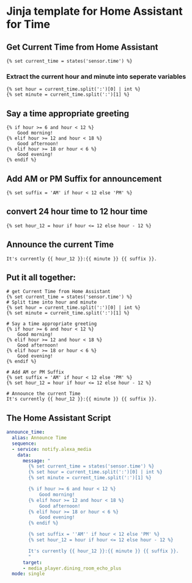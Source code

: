 # Jinja template for Home Assistant for Time

## Get Current Time from Home Assistant
```jinja
{% set current_time = states('sensor.time') %}
```
### Extract the current hour and minute into seperate variables
```jinja
{% set hour = current_time.split(':')[0] | int %}
{% set minute = current_time.split(':')[1] %}
```

## Say a time appropriate greeting
```jinja
{% if hour >= 6 and hour < 12 %}
    Good morning!
{% elif hour >= 12 and hour < 18 %}
    Good afternoon!
{% elif hour >= 18 or hour < 6 %}
    Good evening!
{% endif %}
```

## Add AM or PM Suffix for announcement
```jinja
{% set suffix = 'AM' if hour < 12 else 'PM' %}
```
## convert 24 hour time to 12 hour time
```jinja
{% set hour_12 = hour if hour <= 12 else hour - 12 %}
```
## Announce the current Time
```jinja
It's currently {{ hour_12 }}:{{ minute }} {{ suffix }}.
```

## Put it all together:
```jinja
# get Current Time from Home Assistant
{% set current_time = states('sensor.time') %}
# Split time into hour and minute
{% set hour = current_time.split(':')[0] | int %}
{% set minute = current_time.split(':')[1] %}

# Say a time appropriate greeting
{% if hour >= 6 and hour < 12 %}
    Good morning!
{% elif hour >= 12 and hour < 18 %}
    Good afternoon!
{% elif hour >= 18 or hour < 6 %}
    Good evening!
{% endif %}

# Add AM or PM Suffix
{% set suffix = 'AM' if hour < 12 else 'PM' %}
{% set hour_12 = hour if hour <= 12 else hour - 12 %}

# Announce the current Time
It's currently {{ hour_12 }}:{{ minute }} {{ suffix }}.
```

## The Home Assistant Script
```yaml
announce_time:
  alias: Announce Time
  sequence:
  - service: notify.alexa_media
    data:
      message: " 
        {% set current_time = states('sensor.time') %} 
        {% set hour = current_time.split(':')[0] | int %} 
        {% set minute = current_time.split(':')[1] %}

        {% if hour >= 6 and hour < 12 %} 
            Good morning! 
        {% elif hour >= 12 and hour < 18 %} 
            Good afternoon! 
        {% elif hour >= 18 or hour < 6 %} 
            Good evening! 
        {% endif %}

        {% set suffix = ''AM'' if hour < 12 else 'PM' %} 
        {% set hour_12 = hour if hour <= 12 else hour - 12 %}

        It's currently {{ hour_12 }}:{{ minute }} {{ suffix }}.
        "
      target:
      - media_player.dining_room_echo_plus
  mode: single
```